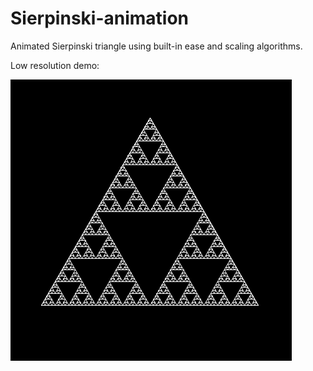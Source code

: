 # Sierpinski-animation

Animated Sierpinski triangle using built-in ease and scaling algorithms.

Low resolution demo:

![Gif](triangle.gif)
